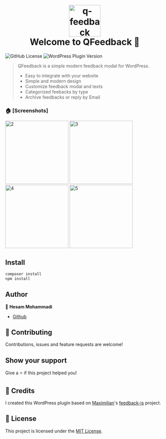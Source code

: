 <h1 align="center">
<br>
<img style="align:center" width="100" alt="q-feedback" src="https://github.com/hmohammadi/q-feedback/assets/15977418/965f76cf-a5c3-43c8-98f3-f082be775ed4">
<br>
Welcome to QFeedback 👋 
</h1>
<p>
  	<img alt="GitHub License" src="https://img.shields.io/github/license/hmohammadi/q-feedback">
	<img alt="WordPress Plugin Version" src="https://img.shields.io/wordpress/plugin/v/q-feedback">
</p>

> QFeedback is a simple modern feedback modal for WordPress. 
> * Easy to integrate with your website
> * Simple and modern design
> * Customize feedback modal and texts
> * Categorized feebacks by type
> * Archive feedbacks or reply by Email

### 🏠 [Screenshots]
<img width="200" alt="2" src="https://github.com/hmohammadi/q-feedback/assets/15977418/13c18e89-331c-4145-8c6c-08ddf653ecdb">
<img width="200" alt="3" src="https://github.com/hmohammadi/q-feedback/assets/15977418/7ec14424-e3bc-49e0-9af6-bdeb453cbd72">
<img width="200" alt="4" src="https://github.com/hmohammadi/q-feedback/assets/15977418/1bcd4e7e-ad14-4994-a763-56a5cea17316">
<img width="200" alt="5" src="https://github.com/hmohammadi/q-feedback/assets/15977418/c0bc6646-afd6-4958-ad78-e5497847088d">

## Install

```sh
composer install
npm install
```

## Author

👤 **Hesam Mohammadi**

* [Github](https://github.com/hmohammadi/)

## 🤝 Contributing

Contributions, issues and feature requests are welcome!

## Show your support

Give a ⭐️ if this project helped you!

## 🤝 Credits

I created this WordPress plugin based on [Maximilian](https://github.com/BetaHuhn)'s [feedback-js](https://github.com/BetaHuhn/feedback-js) project. 

## 📝 License

This project is licensed under the [MIT License](https://github.com/hmohammadi/q-feedback?tab=MIT-1-ov-file).

